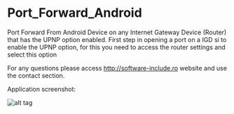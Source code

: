 Port_Forward_Android
====================

Port Forward From Android Device on any Internet Gateway Device (Router) that has the UPNP option enabled.
First step in opening a port on a IGD si to enable the UPNP option, for this you need to access the router settings and select this option

For any questions please access http://software-include.ro website and use the contact section.

Application screenshot:

![alt tag](https://github.com/ManolescuSebastian/Port_Forward_Android/blob/master/screenshots/main__app_activity.png)
